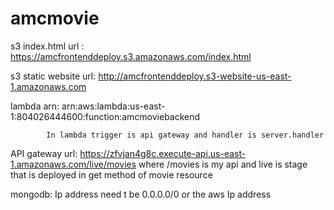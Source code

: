 # amcmovie


s3 index.html url : https://amcfrontenddeploy.s3.amazonaws.com/index.html

s3 static website url: http://amcfrontenddeploy.s3-website-us-east-1.amazonaws.com

lambda arn:  arn:aws:lambda:us-east-1:804026444600:function:amcmoviebackend

            In lambda trigger is api gateway and handler is server.handler

API gateway url: https://zfvjan4g8c.execute-api.us-east-1.amazonaws.com/live/movies   where /movies is my api and live is stage that is deployed in get method of movie resource

mongodb: Ip address need t be 0.0.0.0/0 or the aws Ip address
